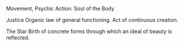 Movement, Psychic Action: Soul of the Body

Justice
Organic law of general functioning. Act of continuous creation.

The Star
Birth of concrete forms through which an ideal of beauty is reflected.
